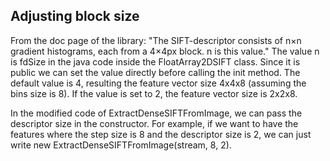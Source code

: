 
Adjusting block size
-----------------------
From the doc page of the library: "The SIFT-descriptor consists of n×n gradient histograms, each from a 4×4px block. n is this value." The value n is fdSize in the java code inside the FloatArray2DSIFT class. Since it is public we can set the value directly before calling the init method. The default value is 4, resulting the feature vector size 4x4x8 (assuming the bins size is 8). If the value is set to 2, the feature vector size is 2x2x8.

In the modified code of ExtractDenseSIFTFromImage, we can pass the descriptor size in the constructor. For example,
if we want to have the features where the step size is 8 and the descriptor size is 2, we can just write new ExtractDenseSIFTFromImage(stream, 8, 2).
